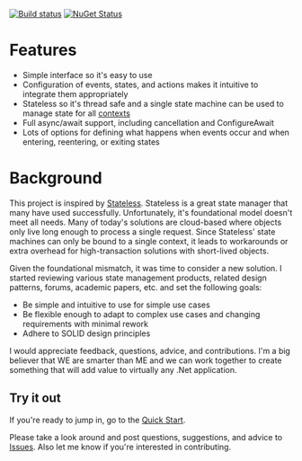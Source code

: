 [![Build status](https://ci.appveyor.com/api/projects/status/byg4n228cinno4xt?svg=true)](https://ci.appveyor.com/project/ScottCarter/nstatemanager) [![NuGet Status](https://img.shields.io/nuget/v/NStateManager.svg)](https://www.nuget.org/packages/NStateManager)
# Features
- Simple interface so it's easy to use
- Configuration of events, states, and actions makes it intuitive to integrate them appropriately  
- Stateless so it's thread safe and a single state machine can be used to manage state for all [contexts](https://github.com/scottctr/NStateManager/wiki/Terminology#context)
- Full async/await support, including cancellation and ConfigureAwait
- Lots of options for defining what happens when events occur and when entering, reentering, or exiting states

# Background
This project is inspired by [Stateless](https://github.com/dotnet-state-machine/stateless). Stateless is a great state manager that many have used successfully. Unfortunately, it's foundational model doesn't meet all needs. Many of today's solutions are cloud-based where objects only live long enough to process a single request. Since Stateless' state machines can only be bound to a single context, it leads to workarounds or extra overhead for high-transaction solutions with short-lived objects.

Given the foundational mismatch, it was time to consider a new solution. I started reviewing various state management products, related design patterns, forums, academic papers, etc. and set the following goals:
- Be simple and intuitive to use for simple use cases
- Be flexible enough to adapt to complex use cases and changing requirements with minimal rework
- Adhere to SOLID design principles

I would appreciate feedback, questions, advice, and contributions. I'm a big believer that WE are smarter than ME and we can work together to create something that will add value to virtually any .Net application.

## Try it out
If you're ready to jump in, go to the [Quick Start](https://github.com/scottctr/NStateManager/wiki/Quick-Start).

Please take a look around and post questions, suggestions, and advice to [Issues](https://github.com/scottctr/NStateManager/issues). Also let me know if you're interested in contributing.
